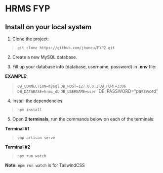# HRMS FYP
## Install on your local system
1.  Clone the project:
> `git clone https://github.com/jhuneu/FYP2.git`

2. Create a new MySQL database.  

3.  Fill up your database info (database, username, password) in **.env** file:

 **EXAMPLE:** 
> `DB_CONNECTION=mysql` 
> `DB_HOST=127.0.0.1` 
> `DB_PORT=3306` 
> `DB_DATABASE=hrms_db` 
> `DB_USERNAME=user` 
> `DB_PASSWORD="password"

4.  Install the dependencies:

> `npm install`

5.  Open **2 terminals**, run the commands below on each of the terminals:
 
 **Terminal #1**
> `php artisan serve`

**Terminal #2** 
> `npm run watch`

**Note:** `npm run watch` is for TailwindCSS
